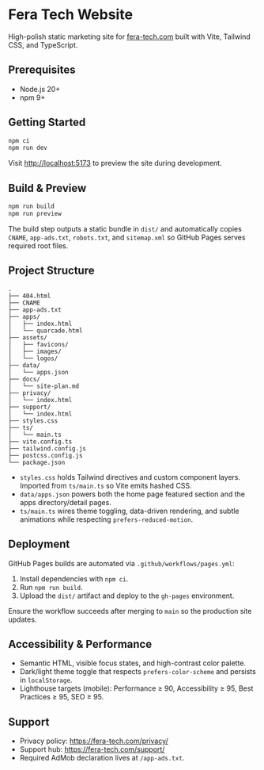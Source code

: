 # Fera Tech Website

High-polish static marketing site for [fera-tech.com](https://fera-tech.com) built with Vite, Tailwind CSS, and TypeScript.

## Prerequisites

- Node.js 20+
- npm 9+

## Getting Started

```bash
npm ci
npm run dev
```

Visit [http://localhost:5173](http://localhost:5173) to preview the site during development.

## Build & Preview

```bash
npm run build
npm run preview
```

The build step outputs a static bundle in `dist/` and automatically copies `CNAME`, `app-ads.txt`, `robots.txt`, and `sitemap.xml` so GitHub Pages serves required root files.

## Project Structure

```
.
├── 404.html
├── CNAME
├── app-ads.txt
├── apps/
│   ├── index.html
│   └── quarcade.html
├── assets/
│   ├── favicons/
│   ├── images/
│   └── logos/
├── data/
│   └── apps.json
├── docs/
│   └── site-plan.md
├── privacy/
│   └── index.html
├── support/
│   └── index.html
├── styles.css
├── ts/
│   └── main.ts
├── vite.config.ts
├── tailwind.config.js
├── postcss.config.js
└── package.json
```

- `styles.css` holds Tailwind directives and custom component layers. Imported from `ts/main.ts` so Vite emits hashed CSS.
- `data/apps.json` powers both the home page featured section and the apps directory/detail pages.
- `ts/main.ts` wires theme toggling, data-driven rendering, and subtle animations while respecting `prefers-reduced-motion`.

## Deployment

GitHub Pages builds are automated via `.github/workflows/pages.yml`:

1. Install dependencies with `npm ci`.
2. Run `npm run build`.
3. Upload the `dist/` artifact and deploy to the `gh-pages` environment.

Ensure the workflow succeeds after merging to `main` so the production site updates.

## Accessibility & Performance

- Semantic HTML, visible focus states, and high-contrast color palette.
- Dark/light theme toggle that respects `prefers-color-scheme` and persists in `localStorage`.
- Lighthouse targets (mobile): Performance ≥ 90, Accessibility ≥ 95, Best Practices ≥ 95, SEO ≥ 95.

## Support

- Privacy policy: <https://fera-tech.com/privacy/>
- Support hub: <https://fera-tech.com/support/>
- Required AdMob declaration lives at `/app-ads.txt`.

